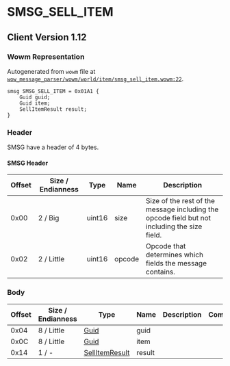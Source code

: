 # SMSG_SELL_ITEM

## Client Version 1.12

### Wowm Representation

Autogenerated from `wowm` file at [`wow_message_parser/wowm/world/item/smsg_sell_item.wowm:22`](https://github.com/gtker/wow_messages/tree/main/wow_message_parser/wowm/world/item/smsg_sell_item.wowm#L22).
```rust,ignore
smsg SMSG_SELL_ITEM = 0x01A1 {
    Guid guid;
    Guid item;
    SellItemResult result;
}
```
### Header

SMSG have a header of 4 bytes.

#### SMSG Header

| Offset | Size / Endianness | Type   | Name   | Description |
| ------ | ----------------- | ------ | ------ | ----------- |
| 0x00   | 2 / Big           | uint16 | size   | Size of the rest of the message including the opcode field but not including the size field.|
| 0x02   | 2 / Little        | uint16 | opcode | Opcode that determines which fields the message contains.|

### Body

| Offset | Size / Endianness | Type | Name | Description | Comment |
| ------ | ----------------- | ---- | ---- | ----------- | ------- |
| 0x04 | 8 / Little | [Guid](../spec/packed-guid.md) | guid |  |  |
| 0x0C | 8 / Little | [Guid](../spec/packed-guid.md) | item |  |  |
| 0x14 | 1 / - | [SellItemResult](sellitemresult.md) | result |  |  |

